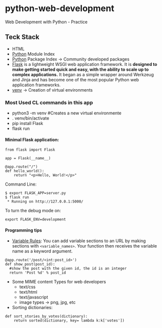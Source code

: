 # python-web-development

Web Development with Python - Practice

## Teck Stack

- HTML
- [Python](https://documentation.help/Python-3.6.1/py-modindex.html) Module Index
- [Python](https://pypi.org/) Package Index -> Community developed packages
- [Flask](https://flask.palletsprojects.com/en/2.0.x/api/) is a lightweight WSGI web application framework. It is <strong>designed to make getting started quick and easy, with the ability to scale up to complex applications.</strong> It began as a simple wrapper around Werkzeug and Jinja and has become one of the most popular Python web application frameworks.
- [venv](https://docs.python.org/3/library/venv.html) -> Creation of virtual environments

### Most Used CL commands in this app

- python3 -m venv #Creates a new virtual environmente
- . venv/bin/activate
- pip install Flask
- flask run

#### Minimal Flask application:

```
from flask import Flask

app = Flask(__name__)

@app.route("/")
def hello_world():
    return "<p>Hello, World!</p>"
```

Command Line:

```
$ export FLASK_APP=server.py
$ flask run
 * Running on http://127.0.0.1:5000/
```

To turn the debug mode on:

```
export FLASK_ENV=development
```

#### Programming tips

- [Variable Rules](https://flask.palletsprojects.com/en/2.0.x/quickstart/#variable-rules): You can add variable sections to an URL by making sections with `<variable_names>`. Your function then receives the variable name as a keyword argument.

```
@app.route('/post/<int:post_id>')
def show_post(post_id):
  #show the post with the given id, the id is an integer
  return 'Post %d' % post_id
```

- Some MIME content Types for web developers
  - text/css
  - text/html
  - text/javascript
  - image types -> png, jpg, etc
- Sorting dictionaries:
```
def sort_stories_by_votes(dictionary):
    return sorted(dictionary, key= lambda k:k['votes'])
```
